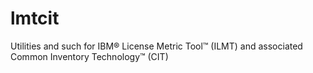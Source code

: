 lmtcit
======

Utilities and such for IBM® License Metric Tool™ (ILMT) and associated Common Inventory Technology™ (CIT)
